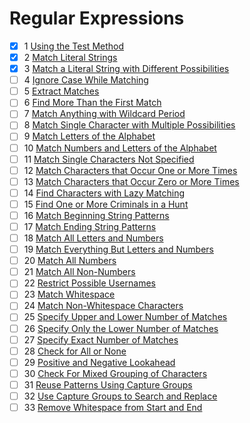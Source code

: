 # Regular Expressions
 - [x] 1  [Using the Test Method](https://www.freecodecamp.org/learn/javascript-algorithms-and-data-structures/regular-expressions/using-the-test-method)
 - [x] 2  [Match Literal Strings](https://www.freecodecamp.org/learn/javascript-algorithms-and-data-structures/regular-expressions/match-literal-strings)
 - [x] 3  [Match a Literal String with Different Possibilities](https://www.freecodecamp.org/learn/javascript-algorithms-and-data-structures/regular-expressions/match-a-literal-string-with-different-possibilities)
 - [ ] 4  [Ignore Case While Matching](https://www.freecodecamp.org/learn/javascript-algorithms-and-data-structures/regular-expressions/ignore-case-while-matching)
 - [ ] 5  [Extract Matches](https://www.freecodecamp.org/learn/javascript-algorithms-and-data-structures/regular-expressions/extract-matches)
 - [ ] 6  [Find More Than the First Match](https://www.freecodecamp.org/learn/javascript-algorithms-and-data-structures/regular-expressions/find-more-than-the-first-match)
 - [ ] 7  [Match Anything with Wildcard Period](https://www.freecodecamp.org/learn/javascript-algorithms-and-data-structures/regular-expressions/match-anything-with-wildcard-period)
 - [ ] 8  [Match Single Character with Multiple Possibilities](https://www.freecodecamp.org/learn/javascript-algorithms-and-data-structures/regular-expressions/match-single-character-with-multiple-possibilities)
 - [ ] 9  [Match Letters of the Alphabet](https://www.freecodecamp.org/learn/javascript-algorithms-and-data-structures/regular-expressions/match-letters-of-the-alphabet)
 - [ ] 10  [Match Numbers and Letters of the Alphabet](https://www.freecodecamp.org/learn/javascript-algorithms-and-data-structures/regular-expressions/match-numbers-and-letters-of-the-alphabet)
 - [ ] 11  [Match Single Characters Not Specified](https://www.freecodecamp.org/learn/javascript-algorithms-and-data-structures/regular-expressions/match-single-characters-not-specified)
 - [ ] 12  [Match Characters that Occur One or More Times](https://www.freecodecamp.org/learn/javascript-algorithms-and-data-structures/regular-expressions/match-characters-that-occur-one-or-more-times)
 - [ ] 13  [Match Characters that Occur Zero or More Times](https://www.freecodecamp.org/learn/javascript-algorithms-and-data-structures/regular-expressions/match-characters-that-occur-zero-or-more-times)
 - [ ] 14  [Find Characters with Lazy Matching](https://www.freecodecamp.org/learn/javascript-algorithms-and-data-structures/regular-expressions/find-characters-with-lazy-matching)
 - [ ] 15  [Find One or More Criminals in a Hunt](https://www.freecodecamp.org/learn/javascript-algorithms-and-data-structures/regular-expressions/find-one-or-more-criminals-in-a-hunt)
 - [ ] 16  [Match Beginning String Patterns](https://www.freecodecamp.org/learn/javascript-algorithms-and-data-structures/regular-expressions/match-beginning-string-patterns)
 - [ ] 17  [Match Ending String Patterns](https://www.freecodecamp.org/learn/javascript-algorithms-and-data-structures/regular-expressions/match-ending-string-patterns)
 - [ ] 18  [Match All Letters and Numbers](https://www.freecodecamp.org/learn/javascript-algorithms-and-data-structures/regular-expressions/match-all-letters-and-numbers)
 - [ ] 19  [Match Everything But Letters and Numbers](https://www.freecodecamp.org/learn/javascript-algorithms-and-data-structures/regular-expressions/match-everything-but-letters-and-numbers)
 - [ ] 20  [Match All Numbers](https://www.freecodecamp.org/learn/javascript-algorithms-and-data-structures/regular-expressions/match-all-numbers)
 - [ ] 21  [Match All Non-Numbers](https://www.freecodecamp.org/learn/javascript-algorithms-and-data-structures/regular-expressions/match-all-non-numbers)
 - [ ] 22  [Restrict Possible Usernames](https://www.freecodecamp.org/learn/javascript-algorithms-and-data-structures/regular-expressions/restrict-possible-usernames)
 - [ ] 23  [Match Whitespace](https://www.freecodecamp.org/learn/javascript-algorithms-and-data-structures/regular-expressions/match-whitespace)
 - [ ] 24  [Match Non-Whitespace Characters](https://www.freecodecamp.org/learn/javascript-algorithms-and-data-structures/regular-expressions/match-non-whitespace-characters)
 - [ ] 25  [Specify Upper and Lower Number of Matches](https://www.freecodecamp.org/learn/javascript-algorithms-and-data-structures/regular-expressions/specify-upper-and-lower-number-of-matches)
 - [ ] 26  [Specify Only the Lower Number of Matches](https://www.freecodecamp.org/learn/javascript-algorithms-and-data-structures/regular-expressions/specify-only-the-lower-number-of-matches)
 - [ ] 27  [Specify Exact Number of Matches](https://www.freecodecamp.org/learn/javascript-algorithms-and-data-structures/regular-expressions/specify-exact-number-of-matches)
 - [ ] 28  [Check for All or None](https://www.freecodecamp.org/learn/javascript-algorithms-and-data-structures/regular-expressions/check-for-all-or-none)
 - [ ] 29  [Positive and Negative Lookahead](https://www.freecodecamp.org/learn/javascript-algorithms-and-data-structures/regular-expressions/positive-and-negative-lookahead)
 - [ ] 30  [Check For Mixed Grouping of Characters](https://www.freecodecamp.org/learn/javascript-algorithms-and-data-structures/regular-expressions/check-for-mixed-grouping-of-characters)
 - [ ] 31  [Reuse Patterns Using Capture Groups](https://www.freecodecamp.org/learn/javascript-algorithms-and-data-structures/regular-expressions/reuse-patterns-using-capture-groups)
 - [ ] 32  [Use Capture Groups to Search and Replace](https://www.freecodecamp.org/learn/javascript-algorithms-and-data-structures/regular-expressions/use-capture-groups-to-search-and-replace)
 - [ ] 33  [Remove Whitespace from Start and End](https://www.freecodecamp.org/learn/javascript-algorithms-and-data-structures/regular-expressions/remove-whitespace-from-start-and-end)